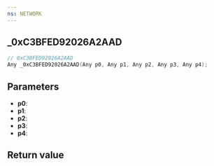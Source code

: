 ```yaml
---
ns: NETWORK
---
```

## _0xC3BFED92026A2AAD

```c
// 0xC3BFED92026A2AAD
Any _0xC3BFED92026A2AAD(Any p0, Any p1, Any p2, Any p3, Any p4);
```


## Parameters
* **p0**: 
* **p1**: 
* **p2**: 
* **p3**: 
* **p4**: 

## Return value

